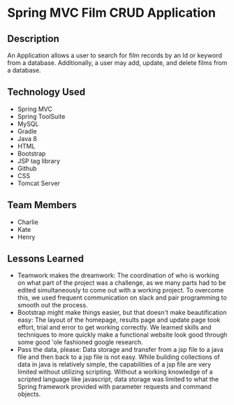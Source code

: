 # Spring MVC Film CRUD Application

## Description

An Application allows a user to search for film records by an Id or keyword from a database. Additionally, a user may add, update, and delete films from a database.




## Technology Used 

* Spring MVC
* Spring ToolSuite
* MySQL
* Gradle
* Java 8
* HTML
* Bootstrap
* JSP tag library
* Github
* CSS
* Tomcat Server


## Team Members 

* Charlie
* Kate
* Henry


## Lessons Learned

* Teamwork makes the dreamwork: The coordination of who is working on what part of the project was a challenge, as we many parts had to be edited simultaneously to come out with a working project. To overcome this, we used frequent communication on slack and pair programming to smooth out the process.
* Bootstrap might make things easier, but that doesn't make beautification easy: The layout of the homepage, results page and update page took effort, trial and error to get working correctly. We learned skills and techniques to more quickly make a functional website look good through some good 'ole fashioned google research.
* Pass the data, please:  Data storage and transfer from a jsp file to a java file and then back to a jsp file is not easy. While building collections of data in java is relatively simple, the capabilities of a jsp file are very limited without utilizing scripting. Without a working knowledge of a scripted language like javascript, data storage was limited to what the Spring framework provided with parameter requests and command objects. 
